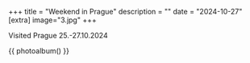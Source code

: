 +++
title = "Weekend in Prague"
description = ""
date = "2024-10-27"
[extra]
image="3.jpg"
+++

Visited Prague 25.-27.10.2024

{{
    photoalbum()
}}